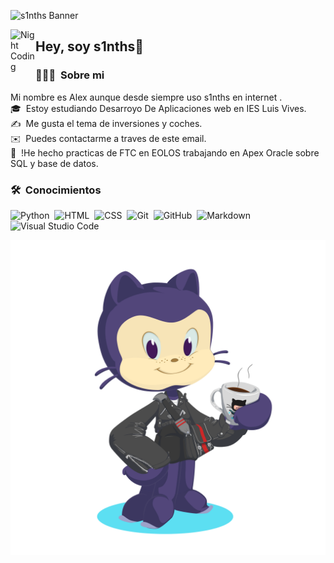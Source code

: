 
![s1nths Banner](https://github.com/s1nths/s1nths/assets/146001449/0e941c77-bd17-4de8-bae3-56a3e94fb3c4)


<img alt="Night Coding" src="./assets/Hand%20Wave.gif" width='40' align="left"/><h2>Hey, soy s1nths👋</h2>

<!-- ## 👋 &nbsp;Hey, soy s1nths👋 -->

### 👨🏻‍💻 &nbsp;Sobre mi
Mi nombre es Alex aunque desde siempre uso s1nths en internet
.\
🎓 &nbsp;Estoy estudiando Desarroyo De Aplicaciones web en IES Luis Vives.\
✍️ &nbsp;Me gusta el tema de inversiones y coches.\
✉️ &nbsp;Puedes contactarme a traves de este email.\
📄 &nbsp;!He hecho practicas de FTC en EOLOS trabajando en Apex Oracle sobre SQL y base de datos.  

### 🛠 &nbsp;Conocimientos

![Python](https://img.shields.io/badge/-Python-05122A?style=flat&logo=python)&nbsp;
![HTML](https://img.shields.io/badge/-HTML-05122A?style=flat&logo=HTML5)&nbsp;
![CSS](https://img.shields.io/badge/-CSS-05122A?style=flat&logo=CSS3&logoColor=1572B6)&nbsp;
![Git](https://img.shields.io/badge/-Git-05122A?style=flat&logo=git)&nbsp;
![GitHub](https://img.shields.io/badge/-GitHub-05122A?style=flat&logo=github)&nbsp;
![Markdown](https://img.shields.io/badge/-Markdown-05122A?style=flat&logo=markdown)\
![Visual Studio Code](https://img.shields.io/badge/-Visual%20Studio%20Code-05122A?style=flat&logo=visual-studio-code&logoColor=007ACC)&nbsp;

![Mi Octogato](https://github.com/s1nths/s1nths/blob/main/octocat-1696617238259.png)
